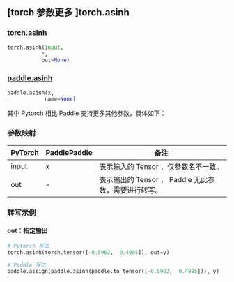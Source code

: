 ## [torch 参数更多 ]torch.asinh
### [torch.asinh](https://pytorch.org/docs/stable/generated/torch.asinh.html#torch.asinh)

```python
torch.asinh(input,
           *,
           out=None)
```

### [paddle.asinh](https://www.paddlepaddle.org.cn/documentation/docs/zh/api/paddle/asinh_cn.html)

```python
paddle.asinh(x,
            name=None)
```

其中 Pytorch 相比 Paddle 支持更多其他参数，具体如下：
### 参数映射
| PyTorch       | PaddlePaddle | 备注                                                   |
| ------------- | ------------ | ------------------------------------------------------ |
| input | x | 表示输入的 Tensor ，仅参数名不一致。  |
| out | -  | 表示输出的 Tensor ， Paddle 无此参数，需要进行转写。    |


### 转写示例
#### out：指定输出
```python
# Pytorch 写法
torch.asinh(torch.tensor([-0.5962,  0.4985]), out=y)

# Paddle 写法
paddle.assign(paddle.asinh(paddle.to_tensor([-0.5962,  0.4985])), y)
```

